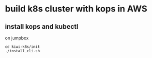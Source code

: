 # build k8s cluster with kops in AWS

## install kops and kubectl
on jumpbox

```
cd kiwi-k8s/init
./install_cli.sh
```